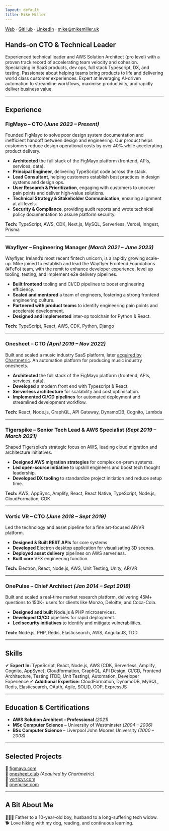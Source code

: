 ```yaml
---
layout: default
title: Mike Miller
---
```

[Web](https://imikemiller.github.io/Mike-Miller/) · [GitHub](https://github.com/imikemiller) · [LinkedIn](https://www.linkedin.com/in/mike-miller-ab0b0845/) · [mike@mikemiller.uk](mailto:mike@mikemiller.uk)  

## **Hands-on CTO & Technical Leader**  
Experienced technical leader and AWS Solution Architect (pro level) with a proven track record of accelerating team velocity and cohesion. Specializing in SaaS products, dev ops, full stack Typescript, DX, and testing. Passionate about helping teams bring products to life and delivering world class customer experiences. Expert at leveraging AI-driven automation to streamline workflows, maximise productivity, and rapidly deliver business value.

---

## **Experience**  

### **FigMayo – CTO** *(June 2023 – Present)*  
Founded FigMayo to solve poor design system documentation and inefficient handoff between design and engineering. Our product helps customers reduce design operational costs by over 40% while accelerating product delivery.  

- **Architected** the full stack of the FigMayo platform (frontend, APIs, services, data).  
- **Principal Engineer**, delivering TypeScript code across the stack.  
- **Lead Consultant**, helping customers establish best practices in design systems and design ops.  
- **User Research & Prioritization**, engaging with customers to uncover pain points and deliver high-value solutions.  
- **Technical Strategy & Stakeholder Communication**, ensuring alignment at all levels.  
- **Security & Compliance**, providing audit reports and wrote technical policy documentation to assure platform security.  

**Tech:** TypeScript, AWS, CDK, Next.js, MySQL, Serverless, Vercel, Inngest, Prisma  

---

### **Wayflyer – Engineering Manager** *(March 2021 – June 2023)*  
Wayflyer, Ireland’s most recent fintech unicorn, is a rapidly growing scale-up. Mike joined to establish and lead the Wayflyer Frontend Foundations (#FeFo) team, with the remit to enhance developer experience, level up tooling, testing, and implement e2e delivery pipelines.

- **Built frontend** tooling and CI/CD pipelines to boost engineering efficiency.  
- **Scaled and mentored** a team of engineers, fostering a strong frontend engineering culture.  
- **Partnered with product teams** to identify engineering pain points and accelerate development.
- **Designed and implemented** inter-op toolchain for Python & React.

**Tech:** TypeScript, React, AWS, CDK, Python, Django  

---

### **Onesheet – CTO** *(April 2019 – Nov 2022)*  
Built and scaled a music industry SaaS platform, later [acquired by Chartmetric](https://www.musicbusinessworldwide.com/us-music-data-analytics-firm-chartmetric-acquires-uk-based-tech-startup-onesheet/). An automation platform for producing music industry onesheets.

- **Architected** the full stack of the FigMayo platform (frontend, APIs, services, data).  
- **Developed** a modern front end with Typescript & React.
- **Serverless architecture** for scalability and cost optimisation.  	
- **Implemented CI/CD pipelines** for automated deployment and streamlined development workflow.  

**Tech:** React, Node.js, GraphQL, API Gateway, DynamoDB, Cognito, Lambda  

---

### **Tigerspike – Senior Tech Lead & AWS Specialist** *(Sept 2019 – March 2021)*  
Shaped Tigerspike’s strategic focus on AWS, leading cloud migration and architecture initiatives.  

- **Designed AWS migration strategies** for complex on-prem systems.  
- **Led open-source initiative** to upskill engineers and boost tech thought leadership.  
- **Developed DX tooling** to standardize project initiation and reduce setup time.  

**Tech:** AWS, AppSync, Amplify, React, React Native, TypeScript, Node.js, CloudFormation, CDK  

---

### **Vortic VR – CTO** *(June 2018 – Sept 2019)*  
Led the technology and asset pipeline for a fine art-focused AR/VR platform.  

- **Designed & Built REST APIs** for core systems 
- **Developed** Electron desktop application for visualisating 3D scenes.  
- **Deployed asset delivery** pipelines on AWS serverless.
- **Built core** VFX engineering function.

**Tech:** Electron, React, Node.js, AWS, Unit Testing, Unity, AR/VR  

---

### **OnePulse – Chief Architect** *(Jan 2014 – Sept 2018)*  
Built and scaled a real-time market research platform, delivering 45M+ questions to 150K+ users for clients like Monzo, Deloitte, and Coca-Cola.  

- **Designed and built** Node.js & PHP microservices.  
- **Developed CI/CD** pipelines for rapid deployment.  
- **Led security initiatives** to identify and mitigate vulnerabilities.  

**Tech:** Node.js, PHP, Redis, Elasticsearch, AWS, AngularJS, TDD  

---

## **Skills**  

✔ **Expert In:** TypeScript, React, Node.js, AWS (CDK, Serverless, Amplify, Cognito, AppSync), Cloudformation, GraphQL, API Design, CI/CD, Frontend Architecture, Testing (TDD, Unit Testing), Automation, Developer Experience
✔ **Additional Expertise:** CloudFormation, DynamoDB, MySQL, Redis, Elasticsearch, OAuth, Agile, SOLID, OOP, ExpressJS

---

## **Education & Certifications**  

- **AWS Solution Architect – Professional** *(2021)*  
- **MSc Computer Science** – University of Westminster *(2004 – 2006)*  
- **BSc Computer Science** – Liverpool John Moores University *(2000 – 2003)*  

---

## **Selected Projects**  

🔗 [figmayo.com](https://figmayo.com)  
🔗 [onesheet.club](https://www.onesheet.club) *(Acquired by Chartmetric)*  
🔗 [vorticvr.com](https://www.vorticvr.com)  
🔗 [onepulse.com](https://www.onepulse.com)  

---

## **A Bit About Me**  
👨‍👩‍👦 Father to a 10-year-old boy, husband to a long-suffering tech widow.  
🐕 Love hiking with my dog, reading, and continuous learning.  

